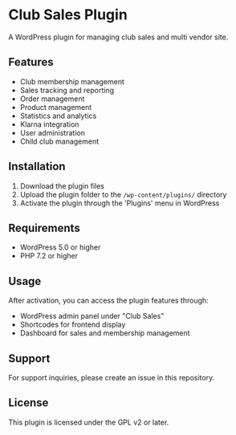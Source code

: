 # Club Sales Plugin

A WordPress plugin for managing club sales and multi vendor site.

## Features

- Club membership management
- Sales tracking and reporting
- Order management
- Product management
- Statistics and analytics
- Klarna integration
- User administration
- Child club management

## Installation

1. Download the plugin files
2. Upload the plugin folder to the `/wp-content/plugins/` directory
3. Activate the plugin through the 'Plugins' menu in WordPress

## Requirements

- WordPress 5.0 or higher
- PHP 7.2 or higher

## Usage

After activation, you can access the plugin features through:
- WordPress admin panel under "Club Sales"
- Shortcodes for frontend display
- Dashboard for sales and membership management

## Support

For support inquiries, please create an issue in this repository.

## License

This plugin is licensed under the GPL v2 or later. 

